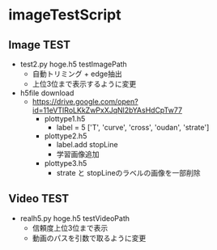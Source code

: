 # imageTestScript 
## Image TEST
- test2.py hoge.h5 testImagePath
    - 自動トリミング + edge抽出
    - 上位3位まで表示するように変更
- h5file download
    - https://drive.google.com/open?id=11eVTIRoLKkZwPxXJqNl2bYAsHdCpTw77
        - plottype1.h5
            - label = 5 ['T', 'curve', 'cross', 'oudan', 'strate']
        - plottype2.h5
            - label.add stopLine
            - 学習画像追加
        - plottype3.h5
            - strate と stopLineのラベルの画像を一部削除
## Video TEST
- realh5.py hoge.h5 testVideoPath
    - 信頼度上位3位まで表示
    - 動画のパスを引数で取るように変更

